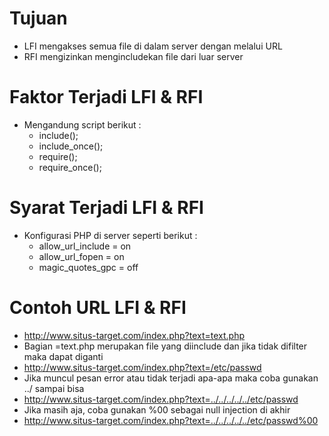 # Tujuan

- LFI mengakses semua file di dalam server dengan melalui URL
- RFI mengizinkan mengincludekan file dari luar server

# Faktor Terjadi LFI & RFI

- Mengandung script berikut :
  - include();
  - include_once();
  - require();
  - require_once();

# Syarat Terjadi LFI & RFI

- Konfigurasi PHP di server seperti berikut :
  - allow_url_include = on
  - allow_url_fopen = on
  - magic_quotes_gpc = off

# Contoh URL LFI & RFI

- http://www.situs-target.com/index.php?text=text.php
- Bagian =text.php merupakan file yang diinclude dan jika tidak difilter maka dapat diganti
- http://www.situs-target.com/index.php?text=/etc/passwd
- Jika muncul pesan error atau tidak terjadi apa-apa maka coba gunakan ../ sampai bisa
- http://www.situs-target.com/index.php?text=../../../../../etc/passwd
- Jika masih aja, coba gunakan %00 sebagai null injection di akhir
- http://www.situs-target.com/index.php?text=../../../../../etc/passwd%00
